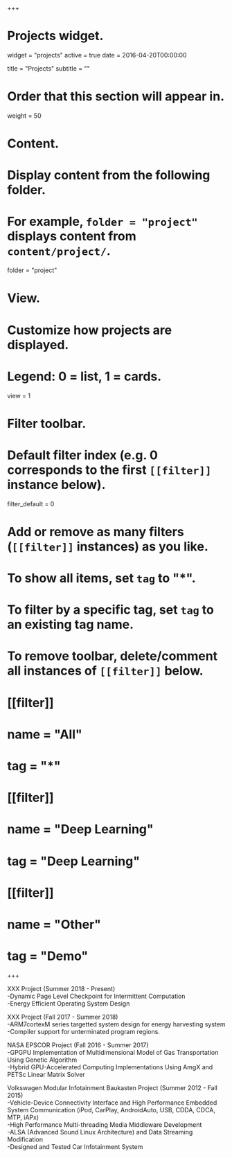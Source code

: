 +++
# Projects widget.
widget = "projects"
active = true
date = 2016-04-20T00:00:00

title = "Projects"
subtitle = ""

# Order that this section will appear in.
weight = 50

# Content.
# Display content from the following folder.
# For example, `folder = "project"` displays content from `content/project/`.
folder = "project"

# View.
# Customize how projects are displayed.
# Legend: 0 = list, 1 = cards.
view = 1

# Filter toolbar.

# Default filter index (e.g. 0 corresponds to the first `[[filter]]` instance below).
filter_default = 0

# Add or remove as many filters (`[[filter]]` instances) as you like.
# To show all items, set `tag` to "*".
# To filter by a specific tag, set `tag` to an existing tag name.
# To remove toolbar, delete/comment all instances of `[[filter]]` below.
# [[filter]]
#   name = "All"
#   tag = "*"
#
# [[filter]]
#   name = "Deep Learning"
#   tag = "Deep Learning"
#
# [[filter]]
#   name = "Other"
#   tag = "Demo"

+++

XXX Project (Summer 2018 - Present)<br />
-Dynamic Page Level Checkpoint for Intermittent Computation<br />
-Energy Efficient Operating System Design<br />

XXX Project (Fall 2017 - Summer 2018)<br />
-ARM7cortexM series targetted system design for energy harvesting system<br />
-Compiler support for unterminated program regions. <br />

NASA EPSCOR Project (Fall 2016 - Summer 2017)<br />
-GPGPU Implementation of Multidimensional Model of Gas Transportation Using Genetic Algorithm<br />
-Hybrid GPU-Accelerated Computing Implementations Using AmgX and PETSc Linear Matrix Solver<br />

Volkswagen Modular Infotainment Baukasten Project (Summer 2012 - Fall 2015)<br />
-Vehicle-Device Connectivity Interface and High Performance Embedded System Communication (iPod, CarPlay, AndroidAuto, USB, CDDA, CDCA, MTP, iAPx)<br />
-High Performance Multi-threading Media Middleware Development<br />
-ALSA (Advanced Sound Linux Architecture) and Data Streaming Modification<br />
-Designed and Tested Car Infotainment System<br />

